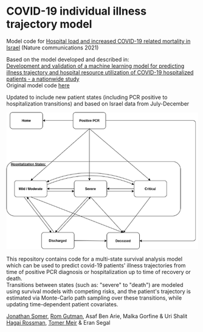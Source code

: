 # COVID-19 individual illness trajectory model  

Model code for [Hospital load and increased COVID-19 related mortality in Israel](https://www.nature.com/articles/s41467-021-22214-z) (Nature communications 2021)

Based on the model developed and described in:  
[Development and validation of a machine learning model for predicting illness trajectory and hospital resource utilization of COVID-19 hospitalized patients - a nationwide study](https://academic.oup.com/jamia/advance-article/doi/10.1093/jamia/ocab005/6105188?searchresult=1)  
Original model code [here](https://github.com/JonathanSomer/covid-19-multi-state-model)

Updated to include new patient states (including PCR positive to hospitalization transitions) and based on Israel data from July-December

![](states_wave2.png)

This repository contains code for a multi-state survival analysis model which can be used to predict covid-19 patients' illness trajectories from time of positive PCR diagnosis or hospitalization up to time of recovery or death.  
Transitions between states (such as: "severe" to "death") are modeled using survival models with competing risks, and the patient's trajectory is estimated via Monte-Carlo path sampling over these transitions, while updating time-dependent patient covariates.  

[Jonathan Somer](https://github.com/JonathanSomer), [Rom Gutman](https://github.com/RomGutman), Asaf Ben Arie, Malka Gorfine & Uri Shalit  
[Hagai Rossman](https://github.com/hrossman), [Tomer Meir](https://github.com/tomer1812) & Eran Segal
